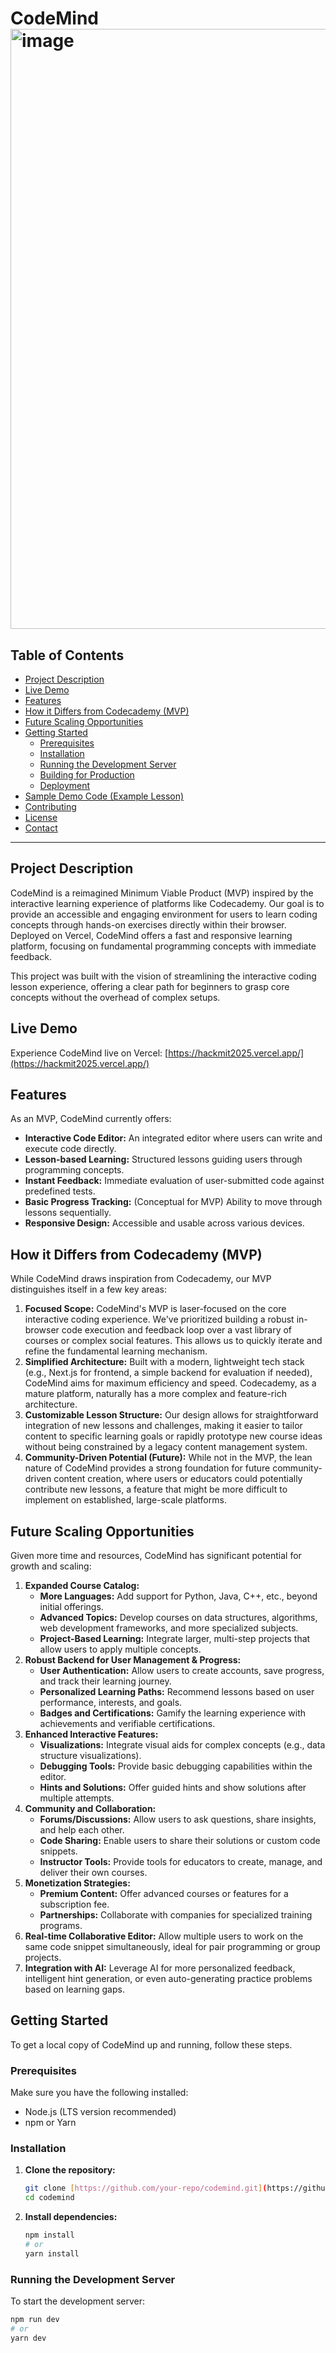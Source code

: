 # CodeMind <img width="1088" height="960" alt="image" src="https://github.com/user-attachments/assets/46e7eade-cacf-4601-94c1-02145e7809db" />




## Table of Contents

- [Project Description](#project-description)
- [Live Demo](#live-demo)
- [Features](#features)
- [How it Differs from Codecademy (MVP)](#how-it-differs-from-codecademy-mvp)
- [Future Scaling Opportunities](#future-scaling-opportunities)
- [Getting Started](#getting-started)
  - [Prerequisites](#prerequisites)
  - [Installation](#installation)
  - [Running the Development Server](#running-the-development-server)
  - [Building for Production](#building-for-production)
  - [Deployment](#deployment)
- [Sample Demo Code (Example Lesson)](#sample-demo-code-example-lesson)
- [Contributing](#contributing)
- [License](#license)
- [Contact](#contact)

---

## Project Description

CodeMind is a reimagined Minimum Viable Product (MVP) inspired by the interactive learning experience of platforms like Codecademy. Our goal is to provide an accessible and engaging environment for users to learn coding concepts through hands-on exercises directly within their browser. Deployed on Vercel, CodeMind offers a fast and responsive learning platform, focusing on fundamental programming concepts with immediate feedback.

This project was built with the vision of streamlining the interactive coding lesson experience, offering a clear path for beginners to grasp core concepts without the overhead of complex setups.

## Live Demo

Experience CodeMind live on Vercel: [https://hackmit2025.vercel.app/](https://hackmit2025.vercel.app/)

## Features

As an MVP, CodeMind currently offers:

* **Interactive Code Editor:** An integrated editor where users can write and execute code directly.
* **Lesson-based Learning:** Structured lessons guiding users through programming concepts.
* **Instant Feedback:** Immediate evaluation of user-submitted code against predefined tests.
* **Basic Progress Tracking:** (Conceptual for MVP) Ability to move through lessons sequentially.
* **Responsive Design:** Accessible and usable across various devices.

## How it Differs from Codecademy (MVP)

While CodeMind draws inspiration from Codecademy, our MVP distinguishes itself in a few key areas:

1.  **Focused Scope:** CodeMind's MVP is laser-focused on the core interactive coding experience. We've prioritized building a robust in-browser code execution and feedback loop over a vast library of courses or complex social features. This allows us to quickly iterate and refine the fundamental learning mechanism.
2.  **Simplified Architecture:** Built with a modern, lightweight tech stack (e.g., Next.js for frontend, a simple backend for evaluation if needed), CodeMind aims for maximum efficiency and speed. Codecademy, as a mature platform, naturally has a more complex and feature-rich architecture.
3.  **Customizable Lesson Structure:** Our design allows for straightforward integration of new lessons and challenges, making it easier to tailor content to specific learning goals or rapidly prototype new course ideas without being constrained by a legacy content management system.
4.  **Community-Driven Potential (Future):** While not in the MVP, the lean nature of CodeMind provides a strong foundation for future community-driven content creation, where users or educators could potentially contribute new lessons, a feature that might be more difficult to implement on established, large-scale platforms.

## Future Scaling Opportunities

Given more time and resources, CodeMind has significant potential for growth and scaling:

1.  **Expanded Course Catalog:**
    * **More Languages:** Add support for Python, Java, C++, etc., beyond initial offerings.
    * **Advanced Topics:** Develop courses on data structures, algorithms, web development frameworks, and more specialized subjects.
    * **Project-Based Learning:** Integrate larger, multi-step projects that allow users to apply multiple concepts.
2.  **Robust Backend for User Management & Progress:**
    * **User Authentication:** Allow users to create accounts, save progress, and track their learning journey.
    * **Personalized Learning Paths:** Recommend lessons based on user performance, interests, and goals.
    * **Badges and Certifications:** Gamify the learning experience with achievements and verifiable certifications.
3.  **Enhanced Interactive Features:**
    * **Visualizations:** Integrate visual aids for complex concepts (e.g., data structure visualizations).
    * **Debugging Tools:** Provide basic debugging capabilities within the editor.
    * **Hints and Solutions:** Offer guided hints and show solutions after multiple attempts.
4.  **Community and Collaboration:**
    * **Forums/Discussions:** Allow users to ask questions, share insights, and help each other.
    * **Code Sharing:** Enable users to share their solutions or custom code snippets.
    * **Instructor Tools:** Provide tools for educators to create, manage, and deliver their own courses.
5.  **Monetization Strategies:**
    * **Premium Content:** Offer advanced courses or features for a subscription fee.
    * **Partnerships:** Collaborate with companies for specialized training programs.
6.  **Real-time Collaborative Editor:** Allow multiple users to work on the same code snippet simultaneously, ideal for pair programming or group projects.
7.  **Integration with AI:** Leverage AI for more personalized feedback, intelligent hint generation, or even auto-generating practice problems based on learning gaps.

## Getting Started

To get a local copy of CodeMind up and running, follow these steps.

### Prerequisites

Make sure you have the following installed:

* Node.js (LTS version recommended)
* npm or Yarn

### Installation

1.  **Clone the repository:**
    ```bash
    git clone [https://github.com/your-repo/codemind.git](https://github.com/your-repo/codemind.git) # Replace with your actual repo URL
    cd codemind
    ```
2.  **Install dependencies:**
    ```bash
    npm install
    # or
    yarn install
    ```

### Running the Development Server

To start the development server:

```bash
npm run dev
# or
yarn dev
